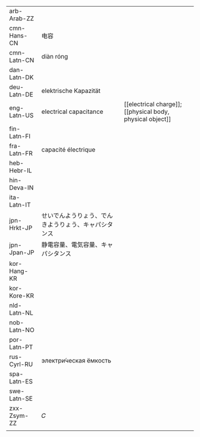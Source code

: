 | | | |
|-|-|-|
| arb-Arab-ZZ |  |  |
| cmn-Hans-CN | 电容 |  |
| cmn-Latn-CN | diàn róng |  |
| dan-Latn-DK |  |  |
| deu-Latn-DE | elektrische Kapazität |  |
| eng-Latn-US | electrical capacitance | [[electrical charge]]; [[physical body, physical object]] |
| fin-Latn-FI |  |  |
| fra-Latn-FR | capacité électrique |  |
| heb-Hebr-IL |  |  |
| hin-Deva-IN |  |  |
| ita-Latn-IT |  |  |
| jpn-Hrkt-JP | せいでんようりょう、でんきようりょう、キャパシタンス |  |
| jpn-Jpan-JP | 静電容量、電気容量、キャパシタンス |  |
| kor-Hang-KR |  |  |
| kor-Kore-KR |  |  |
| nld-Latn-NL |  |  |
| nob-Latn-NO |  |  |
| por-Latn-PT |  |  |
| rus-Cyrl-RU | электри́ческая ёмкость |  |
| spa-Latn-ES |  |  |
| swe-Latn-SE |  |  |
| zxx-Zsym-ZZ | 𝐶 |  |
|  |  |  |
